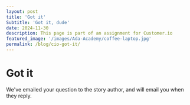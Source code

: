 ```yaml
---
layout: post
title: 'Got it'
Subtitle: 'Got it, dude'
date: 2024-11-30
description: This page is part of an assignment for Customer.io
featured_image: '/images/Ada-Academy/coffee-laptop.jpg'
permalink: /blog/cio-got-it/
---
```


# Got it

We've emailed your question to the story author, and will email you when they reply.